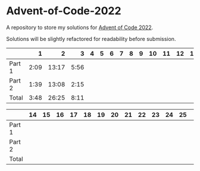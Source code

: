 # Advent-of-Code-2022
A repository to store my solutions for [Advent of Code 2022](https://adventofcode.com/2022).

Solutions will be slightly refactored for readability before submission.

|        |    1 |     2 |    3 | 4 | 5 | 6 | 7 | 8 | 9 | 10 | 11 | 12 | 13 |
|--------|-----:|------:|-----:|--:|--:|--:|--:|--:|--:|---:|---:|---:|---:|
| Part 1 | 2:09 | 13:17 | 5:56 |   |   |   |   |   |   |    |    |    |    |
| Part 2 | 1:39 | 13:08 | 2:15 |   |   |   |   |   |   |    |    |    |    |
| Total  | 3:48 | 26:25 | 8:11 |   |   |   |   |   |   |    |    |    |    |

|        | 14 | 15 | 16 | 17 | 18 | 19 | 20 | 21 | 22 | 23 | 24 | 25 |   |
|--------|---:|---:|---:|---:|---:|---:|---:|---:|---:|---:|---:|---:|--:|
| Part 1 |    |    |    |    |    |    |    |    |    |    |    |    |   |
| Part 2 |    |    |    |    |    |    |    |    |    |    |    |    |   |
| Total  |    |    |    |    |    |    |    |    |    |    |    |    |   |

